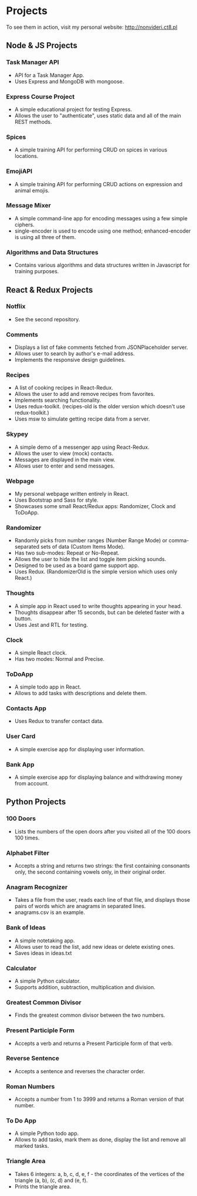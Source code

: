 # Projects
To see them in action, visit my personal website: http://nonvideri.ct8.pl

## Node & JS Projects

### Task Manager API
- API for a Task Manager App.
- Uses Express and MongoDB with mongoose.

### Express Course Project
- A simple educational project for testing Express.
- Allows the user to "authenticate", uses static data and all of the main REST methods.

### Spices
- A simple training API for performing CRUD on spices in various locations.

### EmojiAPI
- A simple training API for performing CRUD actions on expression and animal emojis.

### Message Mixer
- A simple command-line app for encoding messages using a few simple ciphers.
- single-encoder is used to encode using one method; enhanced-encoder is using all three of them.

### Algorithms and Data Structures
- Contains various algorithms and data structures written in Javascript for training purposes.

## React & Redux Projects

### Notflix
- See the second repository.

### Comments
- Displays a list of fake comments fetched from JSONPlaceholder server.
- Allows user to search by author's e-mail address.
- Implements the responsive design guidelines.

### Recipes
- A list of cooking recipes in React-Redux.
- Allows the user to add and remove recipes from favorites.
- Implements searching functionality.
- Uses redux-toolkit. (recipes-old is the older version which doesn't use redux-toolkit.)
- Uses msw to simulate getting recipe data from a server.

### Skypey
- A simple demo of a messenger app using React-Redux.
- Allows the user to view (mock) contacts.
- Messages are displayed in the main view.
- Allows user to enter and send messages.

### Webpage
- My personal webpage written entirely in React.
- Uses Bootstrap and Sass for style.
- Showcases some small React/Redux apps: Randomizer, Clock and ToDoApp.

### Randomizer
- Randomly picks from number ranges (Number Range Mode) or comma-separated sets of data (Custom Items Mode).
- Has two sub-modes: Repeat or No-Repeat.
- Allows the user to hide the list and toggle item picking sounds.
- Designed to be used as a board game support app.
- Uses Redux. (RandomizerOld is the simple version which uses only React.)

### Thoughts
- A simple app in React used to write thoughts appearing in your head.
- Thoughts disappear after 15 seconds, but can be deleted faster with a button.
- Uses Jest and RTL for testing.

### Clock
- A simple React clock.
- Has two modes: Normal and Precise.

### ToDoApp
- A simple todo app in React.
- Allows to add tasks with descriptions and delete them.

### Contacts App
- Uses Redux to transfer contact data.

### User Card
- A simple exercise app for displaying user information.

### Bank App
- A simple exercise app for displaying balance and withdrawing money from account.

## Python Projects

### 100 Doors
- Lists the numbers of the open doors after you visited all of the 100 doors 100 times.

### Alphabet Filter
- Accepts a string and returns two strings: the first containing consonants only, the second containing vowels only, in their original order.

### Anagram Recognizer
- Takes a file from the user, reads each line of that file, and displays those pairs of words which are anagrams in separated lines.
- anagrams.csv is an example.

### Bank of Ideas
- A simple notetaking app.
- Allows user to read the list, add new ideas or delete existing ones.
- Saves ideas in ideas.txt

### Calculator
- A simple Python calculator.
- Supports addition, subtraction, multiplication and division.

### Greatest Common Divisor
- Finds the greatest common divisor between the two numbers.

### Present Participle Form
- Accepts a verb and returns a Present Participle form of that verb.

### Reverse Sentence
- Accepts a sentence and reverses the character order.

### Roman Numbers
- Accepts a number from 1 to 3999 and returns a Roman version of that number.

### To Do App
- A simple Python todo app.
- Allows to add tasks, mark them as done, display the list and remove all marked tasks.

### Triangle Area
- Takes 6 integers: a, b, c, d, e, f - the coordinates of the vertices of the triangle (a, b), (c, d) and (e, f).
- Prints the triangle area.
